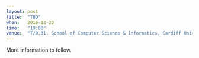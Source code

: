 ```yaml
---
layout: post
title:  "TBD"
when:   2016-12-20
time:   "19:00"
venue:  "T/0.31, School of Computer Science & Informatics, Cardiff University"
---
```


More information to follow.
